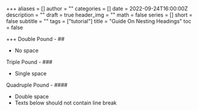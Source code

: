 +++
aliases = []
author = ""
categories = []
date = 2022-09-24T16:00:00Z
description = ""
draft = true
header_img = ""
math = false
series = []
short = false
subtitle = ""
tags = ["tutorial"]
title = "Guide On Nesting Headings"
toc = false

+++
Double Pound - ##

* No space

Triple Pound - ###

* Single space

Quadruple Pound - ####

* Double space
* Texts below should not contain line break